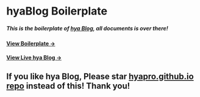 # hyaBlog Boilerplate

##### This is the boilerplate of [hya Blog](https://github.com/hyapro/hyapro.github.io), all documents is over there!

#### [View Boilerplate &rarr;](http://huangxuan.me/hyablog-boilerplate/)

#### [View Live hya Blog &rarr;](http://huangxuan.me)

## If you like hya Blog, Please star [hyapro.github.io repo](https://github.com/hyapro/hyapro.github.io) instead of this! Thank you!
